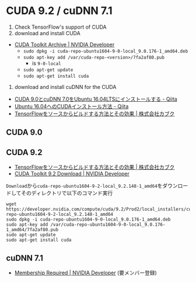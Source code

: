# CUDA 9.2 / cuDNN 7.1

1. Check TensorFlow's support of CUDA
1. download and install CUDA
  - [CUDA Toolkit Archive | NVIDIA Developer](https://developer.nvidia.com/cuda-toolkit-archive)
    - `sudo dpkg -i cuda-repo-ubuntu1604-9-0-local_9.0.176-1_amd64.deb`
    - `sudo apt-key add /var/cuda-repo-<version>/7fa2af80.pub`
      - <version> is `9-0-local`
    - `sudo apt-get update`
    - `sudo apt-get install cuda`
1. download and install cuDNN for the CUDA

- [CUDA 9.0とcuDNN 7.0をUbuntu 16.04LTSにインストールする - Qiita](https://qiita.com/JeJeNeNo/items/b30597918db3781e20cf)
- [Ubuntu 16.04へのCUDAインストール方法 - Qiita](https://qiita.com/yukoba/items/3692f1cb677b2383c983)
- [TensorFlowをソースからビルドする方法とその効果 | 株式会社カブク](https://www.kabuku.co.jp/developers/tensorflow_source_build)


## CUDA 9.0

## CUDA 9.2
- [TensorFlowをソースからビルドする方法とその効果 | 株式会社カブク](https://www.kabuku.co.jp/developers/tensorflow_source_build)
- [CUDA Toolkit 9.2 Download | NVIDIA Developer](https://developer.nvidia.com/cuda-downloads)

`Download`から`cuda-repo-ubuntu1604-9-2-local_9.2.148-1_amd64`をダウンロードしてそのディレクトリで以下のコマンド実行

```
wget https://developer.nvidia.com/compute/cuda/9.2/Prod2/local_installers/cuda-repo-ubuntu1604-9-2-local_9.2.148-1_amd64
sudo dpkg -i cuda-repo-ubuntu1604-9-0-local_9.0.176-1_amd64.deb 
sudo apt-key add /var/cuda-repo-ubuntu1604-9-0-local_9.0.176-1_amd64/7fa2af80.pub
sudo apt-get update
sudo apt-get install cuda
```


## cuDNN 7.1
- [Membership Required | NVIDIA Developer](https://developer.nvidia.com/rdp/cudnn-download) (要メンバー登録)

